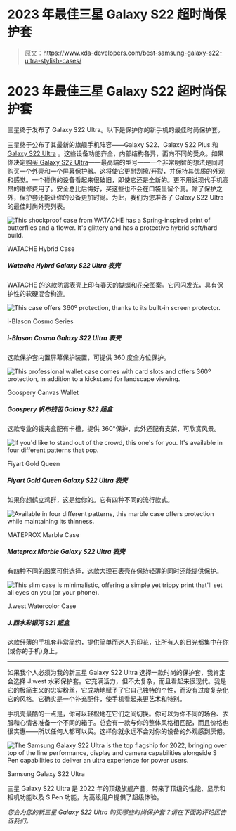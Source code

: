 # 2023 年最佳三星 Galaxy S22 超时尚保护套

> 原文：<https://www.xda-developers.com/best-samsung-galaxy-s22-ultra-stylish-cases/>

# 2023 年最佳三星 Galaxy S22 超时尚保护套

三星终于发布了 Galaxy S22 Ultra。以下是保护你的新手机的最佳时尚保护套。

三星终于公布了其最新的旗舰手机阵容——Galaxy S22、Galaxy S22 Plus 和 [Galaxy S22 Ultra](https://www.xda-developers.com/samsung-galaxy-s22-ultra-hands-on/) 。这些设备功能齐全，内部结构各异，面向不同的受众。如果你决定[购买 Galaxy S22 Ultra](https://www.xda-developers.com/best-samsung-galaxy-s22-deals/)——最高端的型号——一个非常明智的想法是同时购买一个[外壳](https://www.xda-developers.com/best-samsung-galaxy-s22-ultra-cases/)和一个[屏幕保护器](https://www.xda-developers.com/best-samsung-galaxy-s22-ultra-screen-protectors/)。这将使它更耐刮擦/开裂，并保持其优质的外观和感觉。一个碰伤的设备看起来很破旧，即使它还是全新的。更不用说现代手机高昂的维修费用了。安全总比后悔好，买这些也不会在口袋里留个洞。除了保护之外，保护套还能让你的设备更加时尚。为此，我们为您准备了 Galaxy S22 Ultra 的最佳时尚外壳列表。

 <picture>![This shockproof case from WATACHE has a Spring-inspired print of butterflies and a flower. It's glittery and has a protective hybrid soft/hard build.](img/830974f25a201014aa94504d0a542b0c.png)</picture> 

WATACHE Hybrid Case

##### Watache Hybrd Galaxy S22 Ultra 表壳

WATACHE 的这款防震表壳上印有春天的蝴蝶和花朵图案。它闪闪发光，具有保护性的软硬混合构造。

 <picture>![This case offers 360º protection, thanks to its built-in screen protector.](img/174afa871cfad08ec68ca790d7a37bd0.png)</picture> 

i-Blason Cosmo Series

##### i-Blason Cosmo Galaxy S22 Ultra 表壳

这款保护套内置屏幕保护装置，可提供 360 度全方位保护。

 <picture>![This professional wallet case comes with card slots and offers 360º protection, in addition to a kickstand for landscape viewing.](img/7de1e5cfecbd2f9eef1e6626b4125fc0.png)</picture> 

Goospery Canvas Wallet

##### Goospery 帆布钱包 Galaxy S22 超盒

这款专业的钱夹盒配有卡槽，提供 360°保护，此外还配有支架，可欣赏风景。

 <picture>![If you'd like to stand out of the crowd, this one's for you. It's available in four different patterns that pop.](img/35f1a6bc42eeb172efb86449c41aaf19.png)</picture> 

Fiyart Gold Queen

##### Fiyart Gold Queen Galaxy S22 Ultra 表壳

如果你想鹤立鸡群，这是给你的。它有四种不同的流行款式。

 <picture>![Available in four different patterns, this marble case offers protection while maintaining its thinness.](img/d666a764b9ea1f121690c0708b313a6e.png)</picture> 

MATEPROX Marble Case

##### Mateprox Marble Galaxy S22 Ultra 表壳

有四种不同的图案可供选择，这款大理石表壳在保持轻薄的同时还能提供保护。

 <picture>![This slim case is minimalistic, offering a simple yet trippy print that'll set all eyes on you (or your phone).](img/b5bf2513b1b2a6065a1531b7decd462b.png)</picture> 

J.west Watercolor Case

##### J.西水彩银河 S21 超盒

这款纤薄的手机套非常简约，提供简单而迷人的印花，让所有人的目光都集中在你(或你的手机)身上。

* * *

如果我个人必须为我的新三星 Galaxy S22 Ultra 选择一款时尚的保护套，我肯定会选择 J.west 水彩保护套。它充满活力，但不太复杂，而且看起来很现代。我是它的极简主义的忠实粉丝，它成功地赋予了它自己独特的个性，而没有过度复杂化它的风格。它确实是一个补充配件，使手机看起来更艺术和特别。

手机壳最酷的一点是，你可以轻松地在它们之间切换。你可以为你不同的场合、衣服和心情各准备一个不同的箱子。总会有一款与你的整体风格相匹配，而且价格也很实惠——所以任何人都可以买。这样你就永远不会对你的设备的外观感到厌倦。

 <picture>![The Samsung Galaxy S22 Ultra is the top flagship for 2022, bringing over top of the line performance, display and camera capabilities alongside S Pen capabilities to deliver an ultra experience for power users.](img/9ece91033072839f67848f4df356ce53.png)</picture> 

Samsung Galaxy S22 Ultra

三星 Galaxy S22 Ultra 是 2022 年的顶级旗舰产品，带来了顶级的性能、显示和相机功能以及 S Pen 功能，为高级用户提供了超级体验。

*您会为您的新三星 Galaxy S22 Ultra 购买哪些时尚保护套？请在下面的评论区告诉我们。*